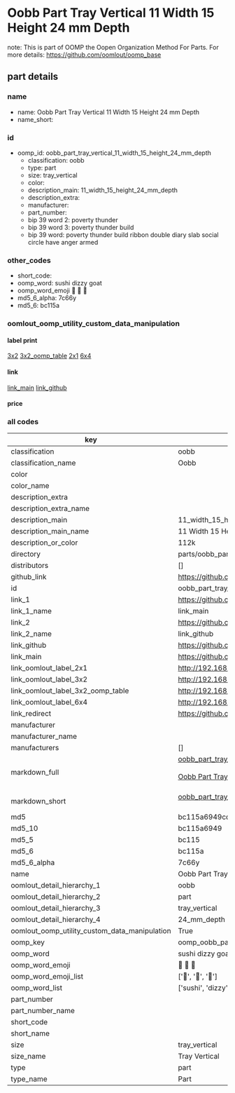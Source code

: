 # Oobb Part Tray Vertical 11 Width 15 Height 24 mm Depth  

note: This is part of OOMP the Oopen Organization Method For Parts. For more details: https://github.com/oomlout/oomp_base

##  part details
  







### name
* name: Oobb Part Tray Vertical 11 Width 15 Height 24 mm Depth
* name_short: 
### id
* oomp_id: oobb_part_tray_vertical_11_width_15_height_24_mm_depth
  * classification: oobb
  * type: part
  * size: tray_vertical
  * color: 
  * description_main: 11_width_15_height_24_mm_depth
  * description_extra: 
  * manufacturer: 
  * part_number: 
  * bip 39 word 2: poverty thunder
  * bip 39 word 3: poverty thunder build
  * bip 39 word: poverty thunder build ribbon double diary slab social circle have anger armed

### other_codes
* short_code: 
* oomp_word: sushi dizzy goat
* oomp_word_emoji :sushi: :dizzy: :goat:
* md5_6_alpha: 7c66y
* md5_6: bc115a






### oomlout_oomp_utility_custom_data_manipulation
#### label print
[3x2](http://192.168.1.245:1112/?label=oomp%207c66y)
[3x2_oomp_table](http://192.168.1.108:1112/?label=oomp%207c66y)
[2x1](http://192.168.1.242:1112/?label=oomp%207c66y)
[6x4](http://192.168.1.55:1112/?label=oomp%207c66y)    

#### link

[link_main](https://github.com/oomlout/oomlout_oomp_version_1_messy/tree/main/parts/oobb_part_tray_vertical_11_width_15_height_24_mm_depth) [link_github](https://github.com/oomlout/oomlout_oomp_version_1_messy/tree/main/parts/oobb_part_tray_vertical_11_width_15_height_24_mm_depth)                             

#### price







### all codes 
| key | value |  
| --- | --- |  
| classification | oobb |  
| classification_name | Oobb |  
| color |  |  
| color_name |  |  
| description_extra |  |  
| description_extra_name |  |  
| description_main | 11_width_15_height_24_mm_depth |  
| description_main_name | 11 Width 15 Height 24 mm Depth |  
| description_or_color | 112k |  
| directory | parts/oobb_part_tray_vertical_11_width_15_height_24_mm_depth |  
| distributors | [] |  
| github_link | https://github.com/oomlout/oomlout_oomp_part_src/tree/main/parts/oobb_part_tray_vertical_11_width_15_height_24_mm_depth |  
| id | oobb_part_tray_vertical_11_width_15_height_24_mm_depth |  
| link_1 | https://github.com/oomlout/oomlout_oomp_version_1_messy/tree/main/parts/oobb_part_tray_vertical_11_width_15_height_24_mm_depth |  
| link_1_name | link_main |  
| link_2 | https://github.com/oomlout/oomlout_oomp_version_1_messy/tree/main/parts/oobb_part_tray_vertical_11_width_15_height_24_mm_depth |  
| link_2_name | link_github |  
| link_github | https://github.com/oomlout/oomlout_oomp_version_1_messy/tree/main/parts/oobb_part_tray_vertical_11_width_15_height_24_mm_depth |  
| link_main | https://github.com/oomlout/oomlout_oomp_version_1_messy/tree/main/parts/oobb_part_tray_vertical_11_width_15_height_24_mm_depth |  
| link_oomlout_label_2x1 | http://192.168.1.242:1112/?label=oomp%207c66y |  
| link_oomlout_label_3x2 | http://192.168.1.245:1112/?label=oomp%207c66y |  
| link_oomlout_label_3x2_oomp_table | http://192.168.1.108:1112/?label=oomp%207c66y |  
| link_oomlout_label_6x4 | http://192.168.1.55:1112/?label=oomp%207c66y |  
| link_redirect | https://github.com/oomlout/oomlout_oomp_version_1_messy/tree/main/parts/oobb_part_tray_vertical_11_width_15_height_24_mm_depth |  
| manufacturer |  |  
| manufacturer_name |  |  
| manufacturers | [] |  
| markdown_full | [oobb_part_tray_vertical_11_width_15_height_24_mm_depth](none)<br>[](none)<br>[Oobb Part Tray Vertical 11 Width 15 Height 24 Mm Depth](none)<br><br> |  
| markdown_short | [oobb_part_tray_vertical_11_width_15_height_24_mm_depth](none)<br><br> |  
| md5 | bc115a6949cdf95cf520db903bb86548 |  
| md5_10 | bc115a6949 |  
| md5_5 | bc115 |  
| md5_6 | bc115a |  
| md5_6_alpha | 7c66y |  
| name | Oobb Part Tray Vertical 11 Width 15 Height 24 mm Depth |  
| oomlout_detail_hierarchy_1 | oobb |  
| oomlout_detail_hierarchy_2 | part |  
| oomlout_detail_hierarchy_3 | tray_vertical |  
| oomlout_detail_hierarchy_4 | 24_mm_depth |  
| oomlout_oomp_utility_custom_data_manipulation | True |  
| oomp_key | oomp_oobb_part_tray_vertical_11_width_15_height_24_mm_depth |  
| oomp_word | sushi dizzy goat |  
| oomp_word_emoji | :sushi: :dizzy: :goat: |  
| oomp_word_emoji_list | [':sushi:', ':dizzy:', ':goat:'] |  
| oomp_word_list | ['sushi', 'dizzy', 'goat'] |  
| part_number |  |  
| part_number_name |  |  
| short_code |  |  
| short_name |  |  
| size | tray_vertical |  
| size_name | Tray Vertical |  
| type | part |  
| type_name | Part |  
